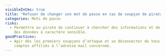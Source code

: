 ```yaml
---
visibleInCms: true
title: "Refuser de changer son mot de passe en cas de soupçon de piratage. "
categories: Mots de passe
risks:
  - Permettre au pirate de continuer à chercher des informations et de collecter
    des données à caractère sensible.
goodPractices:
  - Agir dès les premiers soupçons d’attaque et se déconnecter de tous les
    comptes affiliés à l’adresse mail concernée.
---
```

